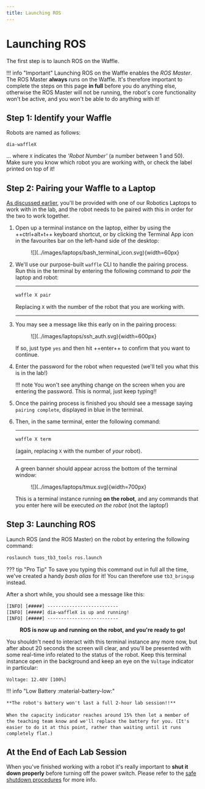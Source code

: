 ```yaml
---  
title: Launching ROS  
---  
```


# Launching ROS

The first step is to launch ROS on the Waffle.

!!! info "Important"
    Launching ROS on the Waffle enables the *ROS Master*. The ROS Master **always** runs on the Waffle. It's therefore important to complete the steps on this page **in full** before you do anything else, otherwise the ROS Master will not be running, the robot's core functionality won't be active, and you won't be able to do anything with it! 

## Step 1: Identify your Waffle

Robots are named as follows:

    dia-waffleX

... where `X` indicates the *'Robot Number'* (a number between 1 and 50). Make sure you know which robot you are working with, or check the label printed on top of it!

## Step 2: Pairing your Waffle to a Laptop

[As discussed earlier](../intro/#laptops), you'll be provided with one of our Robotics Laptops to work with in the lab, and the robot needs to be paired with this in order for the two to work together.  

1. Open up a terminal instance on the laptop, either by using the ++ctrl+alt+t++ keyboard shortcut, or by clicking the Terminal App icon in the favourites bar on the left-hand side of the desktop:
    
    <figure markdown>
      ![](../images/laptops/bash_terminal_icon.svg){width=60px}
    </figure>

1. We'll use our purpose-built `waffle` CLI to handle the pairing process. Run this in the terminal by entering the following command to *pair* the laptop and robot:

    ***
    ```bash
    waffle X pair
    ```
    Replacing `X` with the number of the robot that you are working with.
    
    ***

1. You may see a message like this early on in the pairing process:

    <figure markdown>
      ![](../images/laptops/ssh_auth.svg){width=600px}
    </figure>

    If so, just type `yes` and then hit ++enter++ to confirm that you want to continue.

1. Enter the password for the robot when requested (we'll tell you what this is in the lab!)

    !!! note
        You won't see anything change on the screen when you are entering the password. This is normal, just keep typing!!
    
1. Once the pairing process is finished you should see a message saying `pairing complete`, displayed in blue in the terminal. 

1. Then, in the same terminal, enter the following command:

    ***
    ```bash
    waffle X term
    ```
    (again, replacing `X` with the number of *your* robot).
    
    ***

    A green banner should appear across the bottom of the terminal window:
    
    <figure markdown>
      ![](../images/laptops/tmux.svg){width=700px}
    </figure>

    This is a terminal instance running **on the robot**, and any commands that you enter here will be executed *on the robot* (not the laptop!)

## Step 3: Launching ROS

Launch ROS (and the ROS Master) on the robot by entering the following command:

```bash
roslaunch tuos_tb3_tools ros.launch
```

??? tip "Pro Tip"
    To save you typing this command out in full all the time, we've created a handy *bash alias* for it! You can therefore use `tb3_bringup` instead.

After a short while, you should see a message like this:

``` { .txt .no-copy }
[INFO] [#####] --------------------------
[INFO] [#####] dia-waffleX is up and running!
[INFO] [#####] -------------------------- 
```

<center>

**ROS is now up and running on the robot, and you're ready to go!**

</center>

You shouldn't need to interact with this terminal instance any more now, but after about 20 seconds the screen will clear, and you'll be presented with some real-time info related to the status of the robot. Keep this terminal instance open in the background and keep an eye on the `Voltage` indicator in particular:

``` { .txt .no-copy } 
Voltage: 12.40V [100%]
```

!!! info "Low Battery :material-battery-low:"

    **The robot's battery won't last a full 2-hour lab session!!**

    When the capacity indicator reaches around 15% then let a member of the teaching team know and we'll replace the battery for you. (It's easier to do it at this point, rather than waiting until it runs completely flat.)

## At the End of Each Lab Session

When you've finished working with a robot it's really important to **shut it down properly** before turning off the power switch. Please refer to the [safe shutdown procedures](../shutdown) for more info.